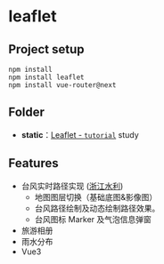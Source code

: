 # leaflet

## Project setup

```
npm install
npm install leaflet
npm install vue-router@next
```

## Folder

- **static**：[Leaflet - `tutorial`](‘https://leafletjs.com/examples.html’) study

## Features

- 台风实时路径实现 ([浙江水利]('http://typhoon.zjwater.gov.cn/default.aspx))
  - 地图图层切换（基础底图&影像图）
  - 台风路径绘制及动态绘制路径效果。
  - 台风图标 Marker 及气泡信息弹窗
- 旅游相册
- 雨水分布
- Vue3
